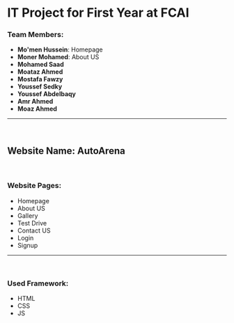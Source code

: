 <h1>IT Project for First Year at FCAI</h1>
<div>
  <h3>Team Members:</h3>
  <ul>
    <li><b>Mo'men Hussein</b>: Homepage</li>
    <li><b>Moner Mohamed</b>: About US</li>
    <li><b>Mohamed Saad</b></li>
    <li><b>Moataz Ahmed</b></li>
    <li><b>Mostafa Fawzy</b></li>
    <li><b>Youssef Sedky</b></li>
    <li><b>Youssef Abdelbaqy</b></li>
    <li><b>Amr Ahmed</b></li>
    <li><b>Moaz Ahmed</b></li>
  </ul>
</div>
<hr>
<br>

<h2>Website Name: <b>AutoArena</b></h2>
<br>
<h3>Website Pages:</h3>
<ul>
  <li>Homepage</li>
  <li>About US</li>
  <li>Gallery</li>
  <li>Test Drive</li>
  <li>Contact US</li>
  <li>Login</li>
  <li>Signup</li>
</ul>
<hr>
<br>
<h3>Used Framework:</h3>
<ul>
  <li>HTML</li>
  <li>CSS</li>
  <li>JS</li>
</ul>
